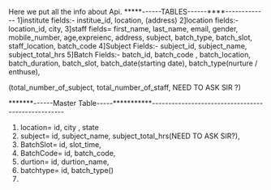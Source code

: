 Here we put all the info about Api.
*****------TABLES------****-------------
1]institute 
  fields:- institue_id, location, (address)
2]location
  fields:- location_id, city, 
3]staff
 fields= first_name, last_name, email, gender, mobile_number, age,expreienc, address, subject,  batch_type, batch_slot, staff_location, batch_code 
4]Subject
  Fields:- subject_id, subject_name,  subject_total_hrs
5]Batch
  Fields:- batch_id, batch_code , batch_location, batch_duration, batch_slot, batch_date(starting date), batch_type(nurture / enthuse), 
  <!-- batch_stream(jee/medical) NEED TO ASK SIR?     -->
  
 <!--  ''''''''''''''''''''''''''''''''''''''''''''''''''''''''''''''''''''''''''''''''' -->
  (total_number_of_subject, total_number_of_staff,  NEED TO ASK SIR ?)
<!--   --------------------------------------------------------------------------------------------------------------------------------- -->

*******------Master Table-----***********---------------------------------------------------
1) location=  id, city , state
2) subject=   id, subject_name, subject_total_hrs(NEED TO ASK SIR?), 
3) BatchSlot= id, slot_time, 
4) BatchCode= id,  batch_code,
5) durtion=   id, durtion_name,
6) batchtype= id, batch_type()
7) 
